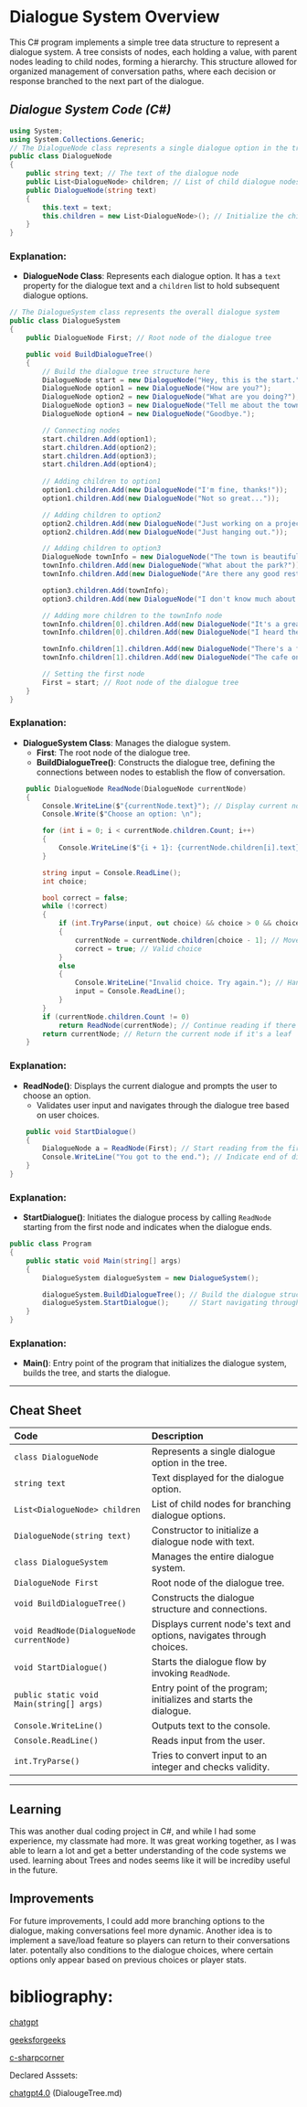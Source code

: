 # Dialogue System Overview

This C# program implements a simple tree data structure to represent a dialogue system. A tree consists of nodes, each holding a value, with parent nodes leading to child nodes, forming a hierarchy. This structure allowed for organized management of conversation paths, where each decision or response branched to the next part of the dialogue.

## *Dialogue System Code (C#)*

```csharp
using System;
using System.Collections.Generic;
// The DialogueNode class represents a single dialogue option in the tree
public class DialogueNode
{
    public string text; // The text of the dialogue node
    public List<DialogueNode> children; // List of child dialogue nodes
    public DialogueNode(string text)
    {
        this.text = text;
        this.children = new List<DialogueNode>(); // Initialize the children list
    }
}
```
### Explanation:
- **DialogueNode Class**: Represents each dialogue option. It has a `text` property for the dialogue text and a `children` list to hold subsequent dialogue options.

```csharp
// The DialogueSystem class represents the overall dialogue system
public class DialogueSystem
{
    public DialogueNode First; // Root node of the dialogue tree

    public void BuildDialogueTree()
    {
        // Build the dialogue tree structure here
        DialogueNode start = new DialogueNode("Hey, this is the start.");
        DialogueNode option1 = new DialogueNode("How are you?");
        DialogueNode option2 = new DialogueNode("What are you doing?");
        DialogueNode option3 = new DialogueNode("Tell me about the town.");
        DialogueNode option4 = new DialogueNode("Goodbye.");

        // Connecting nodes
        start.children.Add(option1);
        start.children.Add(option2);
        start.children.Add(option3);
        start.children.Add(option4);
        
        // Adding children to option1
        option1.children.Add(new DialogueNode("I'm fine, thanks!"));
        option1.children.Add(new DialogueNode("Not so great..."));

        // Adding children to option2
        option2.children.Add(new DialogueNode("Just working on a project."));
        option2.children.Add(new DialogueNode("Just hanging out."));

        // Adding children to option3
        DialogueNode townInfo = new DialogueNode("The town is beautiful, with a great park and lots of shops.");
        townInfo.children.Add(new DialogueNode("What about the park?"));
        townInfo.children.Add(new DialogueNode("Are there any good restaurants?"));

        option3.children.Add(townInfo);
        option3.children.Add(new DialogueNode("I don't know much about it."));

        // Adding more children to the townInfo node
        townInfo.children[0].children.Add(new DialogueNode("It's a great place to relax and enjoy nature."));
        townInfo.children[0].children.Add(new DialogueNode("I heard there's a lake nearby."));

        townInfo.children[1].children.Add(new DialogueNode("There's a fantastic Italian place downtown."));
        townInfo.children[1].children.Add(new DialogueNode("The cafe on Main Street is very popular."));

        // Setting the first node
        First = start; // Root node of the dialogue tree
    }
}
```
### Explanation:
- **DialogueSystem Class**: Manages the dialogue system.
  - **First**: The root node of the dialogue tree.
  - **BuildDialogueTree()**: Constructs the dialogue tree, defining the connections between nodes to establish the flow of conversation.

```csharp
    public DialogueNode ReadNode(DialogueNode currentNode)
    {
        Console.WriteLine($"{currentNode.text}"); // Display current node text
        Console.Write($"Choose an option: \n");

        for (int i = 0; i < currentNode.children.Count; i++)
        {
            Console.WriteLine($"{i + 1}: {currentNode.children[i].text}"); // Display options
        }

        string input = Console.ReadLine();
        int choice;

        bool correct = false;
        while (!correct)
        {
            if (int.TryParse(input, out choice) && choice > 0 && choice <= currentNode.children.Count)
            {
                currentNode = currentNode.children[choice - 1]; // Move to the chosen child
                correct = true; // Valid choice
            }
            else
            {
                Console.WriteLine("Invalid choice. Try again."); // Handle invalid input
                input = Console.ReadLine();
            }
        }
        if (currentNode.children.Count != 0)
            return ReadNode(currentNode); // Continue reading if there are more children
        return currentNode; // Return the current node if it's a leaf
    }
```
### Explanation:
- **ReadNode()**: Displays the current dialogue and prompts the user to choose an option.
  - Validates user input and navigates through the dialogue tree based on user choices.

```csharp
    public void StartDialogue()
    {
        DialogueNode a = ReadNode(First); // Start reading from the first node
        Console.WriteLine("You got to the end."); // Indicate end of dialogue
    }
}
```
### Explanation:
- **StartDialogue()**: Initiates the dialogue process by calling `ReadNode` starting from the first node and indicates when the dialogue ends.

```csharp
public class Program
{
    public static void Main(string[] args)
    {
        DialogueSystem dialogueSystem = new DialogueSystem();

        dialogueSystem.BuildDialogueTree(); // Build the dialogue structure
        dialogueSystem.StartDialogue();     // Start navigating through the dialogue
    }
}
```
### Explanation:
- **Main()**: Entry point of the program that initializes the dialogue system, builds the tree, and starts the dialogue.
---
## Cheat Sheet
| **Code**                                         | **Description**                                                 |
|:-------------------------------------------------|:---------------------------------------------------------------|
| `class DialogueNode`                             | Represents a single dialogue option in the tree.              |
| `string text`                                   | Text displayed for the dialogue option.                       |
| `List<DialogueNode> children`                   | List of child nodes for branching dialogue options.           |
| `DialogueNode(string text)`                      | Constructor to initialize a dialogue node with text.          |
| `class DialogueSystem`                           | Manages the entire dialogue system.                           |
| `DialogueNode First`                             | Root node of the dialogue tree.                               |
| `void BuildDialogueTree()`                       | Constructs the dialogue structure and connections.            |
| `void ReadNode(DialogueNode currentNode)`       | Displays current node's text and options, navigates through choices. |
| `void StartDialogue()`                           | Starts the dialogue flow by invoking `ReadNode`.             |
| `public static void Main(string[] args)`        | Entry point of the program; initializes and starts the dialogue. |
| `Console.WriteLine()`                            | Outputs text to the console.                                  |
| `Console.ReadLine()`                            | Reads input from the user.                                   |
| `int.TryParse()`                                 | Tries to convert input to an integer and checks validity.    |

---
## Learning
This was another dual coding project in C#, and while I had some experience, my classmate had more. It was great working together, as I was able to learn a lot and get a better understanding of the code systems we used. learning about Trees and nodes seems like it will be incrediby useful in the future.

## Improvements
For future improvements, I could add more branching options to the dialogue, making conversations feel more dynamic. Another idea is to implement a save/load feature so players can return to their conversations later. potentally also conditions to the dialogue choices, where certain options only appear based on previous choices or player stats.



# bibliography:

[chatgpt](https://chatgpt.com/)

[geeksforgeeks](https://www.geeksforgeeks.org/tree-data-structure/)

[c-sharpcorner](https://www.c-sharpcorner.com/article/tree-data-structure/)

Declared Asssets:

[chatgpt4.0](https://chatgpt.com/) (DialougeTree.md)
